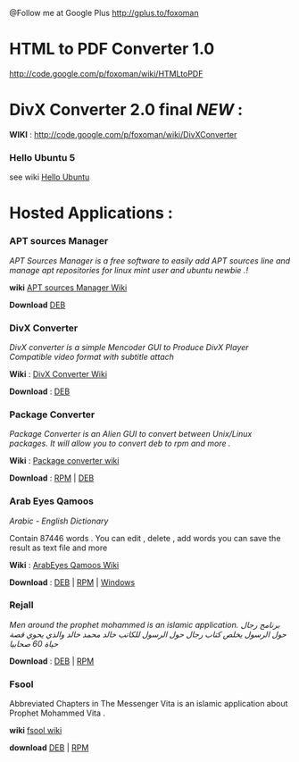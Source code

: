 @Follow me at Google Plus
http://gplus.to/foxoman



# HTML to PDF Converter 1.0 #

http://code.google.com/p/foxoman/wiki/HTMLtoPDF

# **DivX Converter 2.0  final _NEW_ :** #

**WIKI** : http://code.google.com/p/foxoman/wiki/DivXConverter

### Hello Ubuntu 5 ###

see wiki [Hello Ubuntu](http://code.google.com/p/foxoman/wiki/HelloUbuntu)


# Hosted Applications : #




### APT sources Manager ###
_APT Sources Manager is a free software to easily add APT sources line and manage apt repositories for linux mint user and ubuntu newbie .!_

**wiki** [APT sources Manager Wiki](http://code.google.com/p/foxoman/wiki/APTSourcesManager)

**Download** [DEB](http://foxoman.googlecode.com/files/apt-sources-manager_1.0-1_all.deb)

### DivX Converter ###
_DivX converter is a simple Mencoder GUI to Produce DivX Player Compatible video format with subtitle attach_

**Wiki** : [DivX Converter Wiki](http://code.google.com/p/foxoman/wiki/DivXConverter)

**Download** : [DEB](http://foxoman.googlecode.com/files/divxconverter_2.0.1-1_all.deb)

### Package Converter ###
_Package Converter is an Alien GUI to convert between Unix/Linux packages. It will allow you to convert deb to rpm and more ._

**Wiki** : [Package converter wiki](http://code.google.com/p/foxoman/wiki/PackageConverter)

**Download** : [RPM](http://foxoman.googlecode.com/files/package-converter-3.0.0.2-2.noarch.rpm) | [DEB](http://foxoman.googlecode.com/files/package-converter_3.0.0.2-2_all.deb)

### Arab Eyes Qamoos ###
_Arabic - English Dictionary_

Contain 87446 words . You can edit , delete , add words you can save the result as text file and more

**Wiki** : [ArabEyes Qamoos Wiki](http://code.google.com/p/foxoman/wiki/ArabEyesQamoos)

**Download** : [DEB](http://foxoman.googlecode.com/files/aeqamoos-2.0-1.i386.deb) | [RPM](http://foxoman.googlecode.com/files/aeqamoos-2.0-1.i386.rpm) | [Windows](http://foxoman.googlecode.com/files/ArabeyesQamoos2.1-win.exe)

### Rejall ###
_Men around the prophet mohammed is an islamic application. برنامج رجال حول الرسول يخلص كتاب رجال حول الرسول للكاتب خالد محمد خالد والذي يحوي قصة حياة 60 صحابيا_

**Download** : [DEB](http://foxoman.googlecode.com/files/rejaal-2.0-1.i386.deb) | [RPM](http://foxoman.googlecode.com/files/rejaal-2.0-1.i386.rpm)

### Fsool ###

Abbreviated Chapters in The Messenger Vita is an islamic application about Prophet Mohammed Vita .

**wiki** [fsool wiki](http://code.google.com/p/foxoman/wiki/Fsool)

**download** [DEB](http://foxoman.googlecode.com/files/fsool_1.0-1_all.deb) | [RPM](http://foxoman.googlecode.com/files/fsool-1.0-1.noarch.rpm)